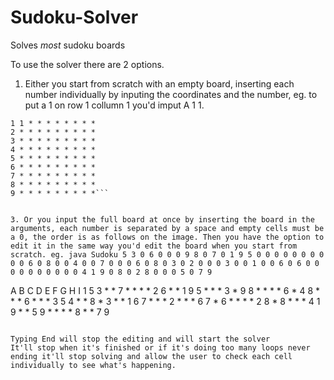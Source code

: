 # Sudoku-Solver
Solves *most* sudoku boards

To use the solver there are 2 options. 
1. Either you start from scratch with an empty board, inserting each number individually by inputing the coordinates and the number, eg. to put a 1 on row 1 collumn 1 you'd imput A 1 1.

  ```  A B C D E F G H I
  1 1 * * * * * * * *
  2 * * * * * * * * *
  3 * * * * * * * * *
  4 * * * * * * * * *
  5 * * * * * * * * *
  6 * * * * * * * * *
  7 * * * * * * * * *
  8 * * * * * * * * *
  9 * * * * * * * * *```


3. Or you input the full board at once by inserting the board in the arguments, each number is separated by a space and empty cells must be a 0, the order is as follows on the image. Then you have the option to edit it in the same way you'd edit the board when you start from scratch. eg. java Sudoku 5 3 0 6 0 0 0 9 8 0 7 0 1 9 5 0 0 0 0 0 0 0 0 0 0 6 0 8 0 0 4 0 0 7 0 0 0 6 0 8 0 3 0 2 0 0 0 3 0 0 1 0 0 6 0 6 0 0 0 0 0 0 0 0 0 0 4 1 9 0 8 0 2 8 0 0 0 5 0 7 9

```   

  A B C D E F G H I
1 5 3 * * 7 * * * *
2 6 * * 1 9 5 * * *
3 * 9 8 * * * * 6 *
4 8 * * * 6 * * * 3
5 4 * * 8 * 3 * * 1
6 7 * * * 2 * * * 6
7 * 6 * * * * 2 8 *
8 * * * 4 1 9 * * 5
9 * * * * 8 * * 7 9

```

Typing End will stop the editing and will start the solver
It'll stop when it's finished or if it's doing too many loops never ending it'll stop solving and allow the user to check each cell individually to see what's happening.
